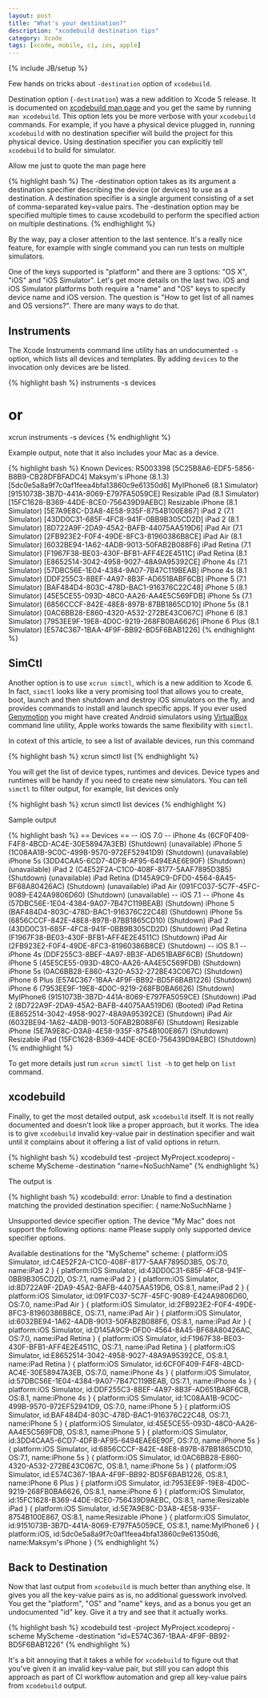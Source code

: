 ```yaml
---
layout: post
title: "What's your destination?"
description: "xcodebuild destination tips"
category: Xcode
tags: [xcode, mobile, ci, ios, apple]
---
```

{% include JB/setup %}

Few hands on tricks about `-destination` option of `xcodebuild`.

<!--more-->

Destination option (`-destination`) was a new addition to Xcode 5 release. It is documented on [xcodebuild man page](https://developer.apple.com/library/mac/documentation/Darwin/Reference/ManPages/man1/xcodebuild.1.html) and you get the same by running `man xcodebuild`. This option lets you be more verbose with your `xcodebuild` commands. For example, if you have a physical device plugged in, running `xcodebuild` with no destination specifier will build the project for this physical device. Using destination specifier you can explicitly tell `xcodebuild` to build for simulator.

Allow me just to quote the man page here

{% highlight bash %}
The -destination option takes as its argument a destination specifier describing the device (or devices) to use as a destination.  A destination specifier is a single argument consisting of a set of comma-separated key=value pairs.  The -destination option may be specified multiple times to cause xcodebuild to perform the specified action on multiple destinations.
{% endhighlight %}

By the way, pay a closer attention to the last sentence. It's a really nice feature, for example with single command you can run tests on multiple simulators.

One of the keys supported is "platform" and there are 3 options: "OS X", "iOS" and "iOS Simulator". Let's get more details on the last two. iOS and iOS Simulator platforms both require a "name" and "OS" keys to specify device name and iOS version. The question is "How to get list of all names and OS versions?". There are many ways to do that.

## Instruments

The Xcode Instruments command line utility has an undocumented `-s` option, which lists all devices and templates. By adding `devices` to the invocation only devices are be listed.

{% highlight bash %}
instruments -s devices
# or
xcrun instruments -s devices
{% endhighlight %}

Example output, note that it also includes your Mac as a device.

{% highlight bash %}
Known Devices:
R5003398 [5C25B8A6-EDF5-5856-B8B9-CB28DFBFADC4]
Maksym's iPhone (8.1.3) [5dc0e5a8a9f7c0af1feea4bfa13860c9e61350d6]
MyIPhone6 (8.1 Simulator) [9151073B-3B7D-441A-8069-E797FA5059CE]
Resizable iPad (8.1 Simulator) [15FC1628-B369-44DE-8CE0-756439D9AEBC]
Resizable iPhone (8.1 Simulator) [5E7A9E8C-D3A8-4E58-935F-8754B100E867]
iPad 2 (7.1 Simulator) [43DD0C31-685F-4FC8-941F-0BB9B305CD2D]
iPad 2 (8.1 Simulator) [8D722A9F-2DA9-45A2-BAFB-44075AA519D6]
iPad Air (7.1 Simulator) [2FB923E2-F0F4-49DE-8FC3-81960386B8CE]
iPad Air (8.1 Simulator) [6032BE94-1A62-4ADB-9013-50FAB2B088F6]
iPad Retina (7.1 Simulator) [F1967F38-BE03-430F-BFB1-AFF4E2E4511C]
iPad Retina (8.1 Simulator) [E8652514-3042-4958-9027-48A9A95392CE]
iPhone 4s (7.1 Simulator) [57DBC56E-1E04-4384-9A07-7B47C119BEAB]
iPhone 4s (8.1 Simulator) [DDF255C3-8BEF-4A97-8B3F-AD651BABF6CB]
iPhone 5 (7.1 Simulator) [BAF484D4-803C-478D-BAC1-916376C22C48]
iPhone 5 (8.1 Simulator) [45E5CE55-093D-48C0-AA26-AA4E5C569FDB]
iPhone 5s (7.1 Simulator) [6856CCCF-842E-48E8-897B-87BB1865CD10]
iPhone 5s (8.1 Simulator) [0AC6BB28-E860-4320-A532-272BE43C067C]
iPhone 6 (8.1 Simulator) [7953EE9F-19E8-4D0C-9219-268FB0BA6626]
iPhone 6 Plus (8.1 Simulator) [E574C367-1BAA-4F9F-BB92-BD5F6BAB1226]
{% endhighlight %}

## SimCtl

Another option is to use `xcrun simctl`, which is a new addition to Xcode 6. In fact, `simctl` looks like a very promising tool that allows you to create, boot, launch and then shutdown and destroy iOS simulators on the fly, and provides commands to install and launch specific apps. If you ever used [Genymotion](https://www.genymotion.com/#!/) you might have created Android simulators using [VirtualBox](https://www.virtualbox.org/) command line utility, Apple works towards the same flexibility with `simctl`.

In cotext of this article, to see a list of available devices, run this command

{% highlight bash %}
xcrun simctl list
{% endhighlight %}

You will get the list of device types, runtimes and devices. Device types and runtimes will be handy if you need to create new simulators. You can tell `simctl` to filter output, for example, list devices only


{% highlight bash %}
xcrun simctl list devices
{% endhighlight %}

Sample output

{% highlight bash %}
== Devices ==
-- iOS 7.0 --
    iPhone 4s (6CF0F409-F4F8-4BCD-AC4E-30E58947A3EB) (Shutdown) (unavailable)
    iPhone 5 (1C08AA1B-9C0C-499B-9570-972EF52941D9) (Shutdown) (unavailable)
    iPhone 5s (3DD4CAA5-6CD7-4DFB-AF95-6494EAE6E90F) (Shutdown) (unavailable)
    iPad 2 (C4E52F2A-C1C0-408F-8177-5AAF7895D3B5) (Shutdown) (unavailable)
    iPad Retina (D145A9C9-DFD0-4564-8A45-BF68A80426AC) (Shutdown) (unavailable)
    iPad Air (091FC037-5C7F-45FC-9089-E424A9806D60) (Shutdown) (unavailable)
-- iOS 7.1 --
    iPhone 4s (57DBC56E-1E04-4384-9A07-7B47C119BEAB) (Shutdown)
    iPhone 5 (BAF484D4-803C-478D-BAC1-916376C22C48) (Shutdown)
    iPhone 5s (6856CCCF-842E-48E8-897B-87BB1865CD10) (Shutdown)
    iPad 2 (43DD0C31-685F-4FC8-941F-0BB9B305CD2D) (Shutdown)
    iPad Retina (F1967F38-BE03-430F-BFB1-AFF4E2E4511C) (Shutdown)
    iPad Air (2FB923E2-F0F4-49DE-8FC3-81960386B8CE) (Shutdown)
-- iOS 8.1 --
    iPhone 4s (DDF255C3-8BEF-4A97-8B3F-AD651BABF6CB) (Shutdown)
    iPhone 5 (45E5CE55-093D-48C0-AA26-AA4E5C569FDB) (Shutdown)
    iPhone 5s (0AC6BB28-E860-4320-A532-272BE43C067C) (Shutdown)
    iPhone 6 Plus (E574C367-1BAA-4F9F-BB92-BD5F6BAB1226) (Shutdown)
    iPhone 6 (7953EE9F-19E8-4D0C-9219-268FB0BA6626) (Shutdown)
    MyIPhone6 (9151073B-3B7D-441A-8069-E797FA5059CE) (Shutdown)
    iPad 2 (8D722A9F-2DA9-45A2-BAFB-44075AA519D6) (Booted)
    iPad Retina (E8652514-3042-4958-9027-48A9A95392CE) (Shutdown)
    iPad Air (6032BE94-1A62-4ADB-9013-50FAB2B088F6) (Shutdown)
    Resizable iPhone (5E7A9E8C-D3A8-4E58-935F-8754B100E867) (Shutdown)
    Resizable iPad (15FC1628-B369-44DE-8CE0-756439D9AEBC) (Shutdown)
{% endhighlight %}

To get more details just run `xcrun simctl list -h` to get help on `list` command.

## xcodebuild

Finally, to get the most detailed output, ask `xcodebuild` itself. It is not really documented and doesn't look like a proper approach, but it works. The idea is to give `xcodebuild` invalid key-value pair in destination specifier and wait until it complains about it offering a list of valid options in return.

{% highlight bash %}
xcodebuild test -project MyProject.xcodeproj -scheme MyScheme -destination "name=NoSuchName"
{% endhighlight %}

The output is

{% highlight bash %}
xcodebuild: error: Unable to find a destination matching the provided destination specifier:
    { name:NoSuchName }

  Unsupported device specifier option.
  The device “My Mac” does not support the following options: name
  Please supply only supported device specifier options.

  Available destinations for the "MyScheme" scheme:
    { platform:iOS Simulator, id:C4E52F2A-C1C0-408F-8177-5AAF7895D3B5, OS:7.0, name:iPad 2 }
    { platform:iOS Simulator, id:43DD0C31-685F-4FC8-941F-0BB9B305CD2D, OS:7.1, name:iPad 2 }
    { platform:iOS Simulator, id:8D722A9F-2DA9-45A2-BAFB-44075AA519D6, OS:8.1, name:iPad 2 }
    { platform:iOS Simulator, id:091FC037-5C7F-45FC-9089-E424A9806D60, OS:7.0, name:iPad Air }
    { platform:iOS Simulator, id:2FB923E2-F0F4-49DE-8FC3-81960386B8CE, OS:7.1, name:iPad Air }
    { platform:iOS Simulator, id:6032BE94-1A62-4ADB-9013-50FAB2B088F6, OS:8.1, name:iPad Air }
    { platform:iOS Simulator, id:D145A9C9-DFD0-4564-8A45-BF68A80426AC, OS:7.0, name:iPad Retina }
    { platform:iOS Simulator, id:F1967F38-BE03-430F-BFB1-AFF4E2E4511C, OS:7.1, name:iPad Retina }
    { platform:iOS Simulator, id:E8652514-3042-4958-9027-48A9A95392CE, OS:8.1, name:iPad Retina }
    { platform:iOS Simulator, id:6CF0F409-F4F8-4BCD-AC4E-30E58947A3EB, OS:7.0, name:iPhone 4s }
    { platform:iOS Simulator, id:57DBC56E-1E04-4384-9A07-7B47C119BEAB, OS:7.1, name:iPhone 4s }
    { platform:iOS Simulator, id:DDF255C3-8BEF-4A97-8B3F-AD651BABF6CB, OS:8.1, name:iPhone 4s }
    { platform:iOS Simulator, id:1C08AA1B-9C0C-499B-9570-972EF52941D9, OS:7.0, name:iPhone 5 }
    { platform:iOS Simulator, id:BAF484D4-803C-478D-BAC1-916376C22C48, OS:7.1, name:iPhone 5 }
    { platform:iOS Simulator, id:45E5CE55-093D-48C0-AA26-AA4E5C569FDB, OS:8.1, name:iPhone 5 }
    { platform:iOS Simulator, id:3DD4CAA5-6CD7-4DFB-AF95-6494EAE6E90F, OS:7.0, name:iPhone 5s }
    { platform:iOS Simulator, id:6856CCCF-842E-48E8-897B-87BB1865CD10, OS:7.1, name:iPhone 5s }
    { platform:iOS Simulator, id:0AC6BB28-E860-4320-A532-272BE43C067C, OS:8.1, name:iPhone 5s }
    { platform:iOS Simulator, id:E574C367-1BAA-4F9F-BB92-BD5F6BAB1226, OS:8.1, name:iPhone 6 Plus }
    { platform:iOS Simulator, id:7953EE9F-19E8-4D0C-9219-268FB0BA6626, OS:8.1, name:iPhone 6 }
    { platform:iOS Simulator, id:15FC1628-B369-44DE-8CE0-756439D9AEBC, OS:8.1, name:Resizable iPad }
    { platform:iOS Simulator, id:5E7A9E8C-D3A8-4E58-935F-8754B100E867, OS:8.1, name:Resizable iPhone }
    { platform:iOS Simulator, id:9151073B-3B7D-441A-8069-E797FA5059CE, OS:8.1, name:MyIPhone6 }
    { platform:iOS, id:5dc0e5a8a9f7c0af1feea4bfa13860c9e61350d6, name:Maksym's iPhone }
{% endhighlight %}

## Back to Destination

Now that last output from `xcodebuild` is much better than anything else. It gives you all the key-value pairs as is, no additional guesswork involved. You get the "platform", "OS" and "name" keys, and as a bonus you get an undocumented "id" key. Give it a try and see that it actually works.

{% highlight bash %}
xcodebuild test -project MyProject.xcodeproj -scheme MyScheme -destination "id=E574C367-1BAA-4F9F-BB92-BD5F6BAB1226"
{% endhighlight %}

It's a bit annoying that it takes a while for `xcodebuild` to figure out that you've given it an invalid key-value pair, but still you can adopt this approach as part of CI workflow automation and grep all key-value pairs from `xcodebuild` output.
